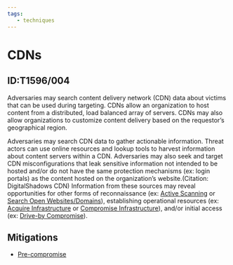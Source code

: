 ```yaml
---
tags:
   - techniques
---
```

# CDNs
## ID:T1596/004
Adversaries may search content delivery network (CDN) data about victims that can be used during targeting. CDNs allow an organization to host content from a distributed, load balanced array of servers. CDNs may also allow organizations to customize content delivery based on the requestor’s geographical region.

Adversaries may search CDN data to gather actionable information. Threat actors can use online resources and lookup tools to harvest information about content servers within a CDN. Adversaries may also seek and target CDN misconfigurations that leak sensitive information not intended to be hosted and/or do not have the same protection mechanisms (ex: login portals) as the content hosted on the organization’s website.(Citation: DigitalShadows CDN) Information from these sources may reveal opportunities for other forms of reconnaissance (ex: [Active Scanning](techniques/T1595) or [Search Open Websites/Domains](techniques/T1593)), establishing operational resources (ex: [Acquire Infrastructure](techniques/T1583) or [Compromise Infrastructure](techniques/T1584)), and/or initial access (ex: [Drive-by Compromise](techniques/T1189)).
## Mitigations
* [Pre-compromise](mitigations/M1056)
